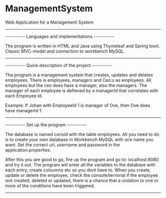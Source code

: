 # ManagementSystem
Web Application for a Management System

--------------------------------------------------

---------- Languages and implementations ----------

The program is written in HTML and Java using Thymeleaf and Spring boot. Classic MVC-model and connection to workbench MySQL. 

---------------------------------------------------

---------- Quick description of the project ----------

The program is a management system that creates, updates and deletes employees. There is employees, managers and Ceo:s as employees. 
All employees but the ceo does have a manager, also the managers. The manager of each employee is defiened by a managerId that correlates with each Employee Id. 

Example: If Johan with EmployeeId 1 is manager of Ove, then Ove does have managerId 1. 

-----------------------------------------------------

---------- Set up the program ----------

The database is named consid with the table employees. All you need to do is to create your own database in Workbench MySQL with w/e name you want. 
Set the correct url, username and password in the application.properties.  

After this you are good to go, fire up the program and go to: localhost:8080 and try it out. The program will enter all the variables to the database with each entry, create coloumns etc so you dont have to. When you create, update or delete the employee, check the console/terminal if the employee isnt created, deleted or updated, there is a chance that a violation to one or more of the conditions have been triggered.

------------------------------------------------------
